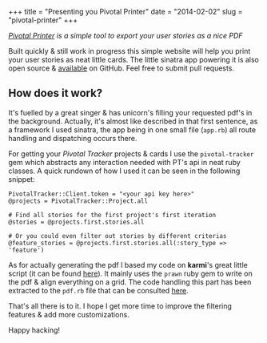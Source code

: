 +++
title = "Presenting you Pivotal Printer"
date = "2014-02-02"
slug = "pivotal-printer"
+++

_[Pivotal Printer](http://pp.kiasaki.com/) is a simple tool to export your user stories as a nice PDF_

Built quickly & still work in progress this simple website will help you print your user stories as neat little cards. The little sinatra app powering it is also open source & [available](https://github.com/kiasaki/pivotal-printer) on GitHub. Feel free to submit pull requests.

## How does it work?

It's fuelled by a great singer & has unicorn's filling your requested pdf's in the background. Actually, it's almost like described in that first sentence, as a framework I used sinatra, the app being in one small file (`app.rb`) all route handling and dispatching occurs there.

For getting your _Pivotal Tracker_ projects & cards I use the `pivotal-tracker` gem which abstracts any interaction needed with PT's api in neat ruby classes. A quick rundown of how I used it can be seen in the following snippet:

    PivotalTracker::Client.token = "<your api key here>"
    @projects = PivotalTracker::Project.all

    # Find all stories for the first project's first iteration
    @stories = @projects.first.stories.all

    # Or you could even filter out stories by different criterias
    @feature_stories = @projects.first.stories.all(:story_type => 'feature')


As for actually generating the pdf I based my code on __karmi__'s great little script (it can be found [here](http://karmi.tumblr.com/post/622136360/create-printable-pdf-cards-for-your-pivotal-tracker-stor)). It mainly uses the `prawn` ruby gem to write on the pdf & align everything on a grid. The code handling this part has been extracted to the `pdf.rb` file that can be consulted [here](https://github.com/kiasaki/pivotal-printer/blob/master/pdf.rb).

That's all there is to it. I hope I get more time to improve the filtering features & add more customizations.

Happy hacking!
